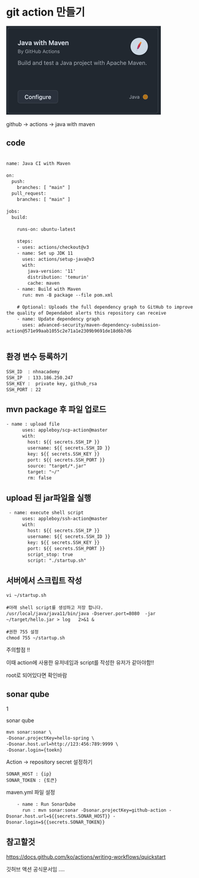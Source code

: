 # git action 만들기

![img.png](resources/img.png)

github -> actions -> java with maven 



## code

```shell

name: Java CI with Maven

on:
  push:
    branches: [ "main" ]
  pull_request:
    branches: [ "main" ]

jobs:
  build:

    runs-on: ubuntu-latest

    steps:
    - uses: actions/checkout@v3
    - name: Set up JDK 11
      uses: actions/setup-java@v3
      with:
        java-version: '11'
        distribution: 'temurin'
        cache: maven
    - name: Build with Maven
      run: mvn -B package --file pom.xml

    # Optional: Uploads the full dependency graph to GitHub to improve the quality of Dependabot alerts this repository can receive
    - name: Update dependency graph
      uses: advanced-security/maven-dependency-submission-action@571e99aab1055c2e71a1e2309b9691de18d6b7d6
      
```


## 환경 변수 등록하기

```shell
SSH_ID  : nhnacademy
SSH_IP  : 133.186.250.247
SSH_KEY :  private key, github_rsa
SSH_PORT : 22
```

## mvn package 후 파일 업로드

```shell
- name : upload file
      uses: appleboy/scp-action@master
      with:
        host: ${{ secrets.SSH_IP }}
        username: ${{ secrets.SSH_ID }}
        key: ${{ secrets.SSH_KEY }}
        port: ${{ secrets.SSH_PORT }}
        source: "target/*.jar"
        target: "~/"
        rm: false
```

## upload 된 jar파일을 실행

```shell
 - name: execute shell script
      uses: appleboy/ssh-action@master
      with:
        host: ${{ secrets.SSH_IP }}
        username: ${{ secrets.SSH_ID }}
        key: ${{ secrets.SSH_KEY }}
        port: ${{ secrets.SSH_PORT }}
        script_stop: true
        script: "./startup.sh"
```

## 서버에서 스크립트 작성

```shell
vi ~/startup.sh

#아래 shell script를 생성하고 저장 합니다.
/usr/local/java/java11/bin/java -Dserver.port=8080  -jar ~/target/hello.jar > log   2>&1 &

#권한 755 설정
chmod 755 ~/startup.sh
```

주의할점 !! 

이때 action에 사용한 유저네임과 script를 작성한 유저가 같아야함!!

root로 되어있다면 확인바람


## sonar qube


1

sonar qube

```shell
mvn sonar:sonar \
-Dsonar.projectKey=hello-spring \
-Dsonar.host.url=http://123:456:789:9999 \
-Dsonar.login={toekn}
```

Action -> repository secret 설정하기 

```shell
SONAR_HOST : {ip}
SONAR_TOKEN : {토큰}
```


maven.yml 파일 설정
```shell
    - name : Run SonarQube
      run : mvn sonar:sonar -Dsonar.projectKey=github-action -Dsonar.host.url=${{secrets.SONAR_HOST}} -Dsonar.login=${{secrets.SONAR_TOKEN}}
```


## 참고할것

https://docs.github.com/ko/actions/writing-workflows/quickstart


깃허브 액션 공식문서임 ....


